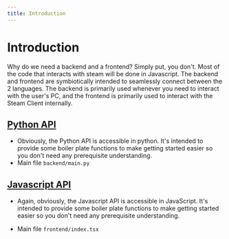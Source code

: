 ```yaml
---
title: Introduction
---
```

# Introduction

Why do we need a backend and a frontend? Simply put, you don't. Most of the code that interacts with steam will be done in Javascript. The backend and frontend are symbiotically intended to seamlessly connect between the 2 languages. The backend is primarily used whenever you need to interact with the user's PC, and the frontend is primarily used to interact with the Steam Client internally. 

## [Python API](/category/python-api)
- Obviously, the Python API is accessible in python. It's intended to provide some boiler plate functions to make getting started easier so you don't need any prerequisite understanding.
- Main file `backend/main.py`


## [Javascript API](/category/javascript-api)
- Again, obviously, the Javascript API is accessible in JavaScript. It's intended to provide some boiler plate functions to make getting started easier so you don't need any prerequisite understanding.

- Main file `frontend/index.tsx`